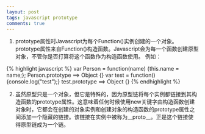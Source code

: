 ```yaml
---
layout: post
tags: javascript prototype
comments: true
---
```


1. prototype属性时Javascript为每个Function()实例创建的一个对象。prototype属性来自Function()构造函数。Javascript会为每一个函数创建原型对象，不管你是否打算将这个函数作为构造函数使用。
例如：

{% highlight javascript %}
var Person = function(name) {this.name = name;}; Person.prototype ==> Object {}
var test = function() {console.log("test");} test.prototype ==> Object {}
{% endhighlight %}

2. 虽然原型只是一个对象，但它是特殊的，因为原型链将每个实例都链接到其构造函数的prototype属性。这意味着任何时候使用new关键字由构造函数创建对象时，它都会在创建的对象实例和创建对象的构造函数的prototype属性之间添加一个隐藏的链接。该链接在实例中被称为__proto__。正是这个链接使得原型链成为一个链。